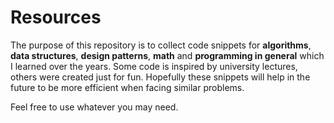 # Resources

The purpose of this repository is to collect code snippets for **algorithms**, **data structures**, **design patterns**, **math** and **programming in general** which I learned over the years. Some code is inspired by university lectures, others were created just for fun. Hopefully these snippets will help in the future to be more efficient when facing similar problems.

Feel free to use whatever you may need.




